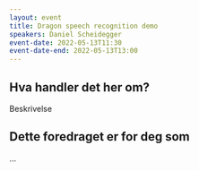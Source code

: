 ```yaml
---
layout: event
title: Dragon speech recognition demo
speakers: Daniel Scheidegger
event-date: 2022-05-13T11:30
event-date-end: 2022-05-13T13:00
---
```

## Hva handler det her om?
Beskrivelse

## Dette foredraget er for deg som
...
